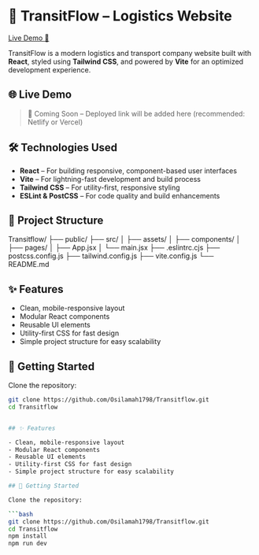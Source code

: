 # 🚚 TransitFlow – Logistics Website

[Live Demo 🔗](https://transitflow-kappa.vercel.app/)

TransitFlow is a modern logistics and transport company website built with **React**, styled using **Tailwind CSS**, and powered by **Vite** for an optimized development experience.

## 🌐 Live Demo
> 🚀 Coming Soon – Deployed link will be added here (recommended: Netlify or Vercel)

## 🛠 Technologies Used

- **React** – For building responsive, component-based user interfaces
- **Vite** – For lightning-fast development and build process
- **Tailwind CSS** – For utility-first, responsive styling
- **ESLint & PostCSS** – For code quality and build enhancements

## 📁 Project Structure
Transitflow/
├── public/
├── src/
│ ├── assets/
│ ├── components/
│ ├── pages/
│ ├── App.jsx
│ └── main.jsx
├── .eslintrc.cjs
├── postcss.config.js
├── tailwind.config.js
├── vite.config.js
└── README.md

## ✨ Features

- Clean, mobile-responsive layout
- Modular React components
- Reusable UI elements
- Utility-first CSS for fast design
- Simple project structure for easy scalability

## 🚀 Getting Started

Clone the repository:

```bash
git clone https://github.com/Osilamah1798/Transitflow.git
cd Transitflow


## ✨ Features

- Clean, mobile-responsive layout
- Modular React components
- Reusable UI elements
- Utility-first CSS for fast design
- Simple project structure for easy scalability

## 🚀 Getting Started

Clone the repository:

```bash
git clone https://github.com/Osilamah1798/Transitflow.git
cd Transitflow
npm install
npm run dev



